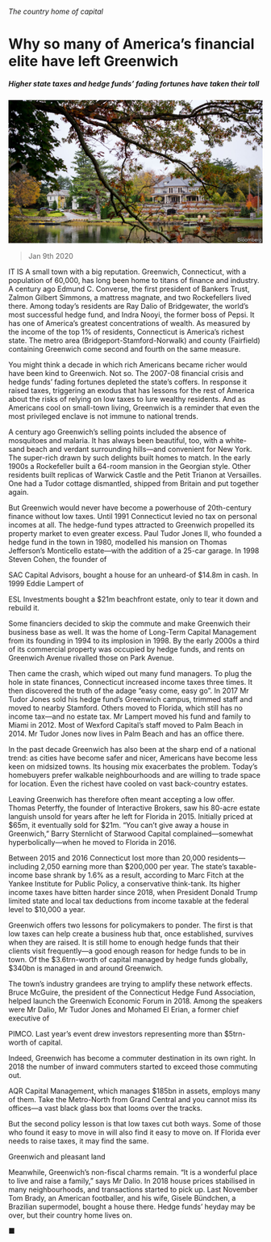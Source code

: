 ###### The country home of capital

# Why so many of America’s financial elite have left Greenwich 

##### Higher state taxes and hedge funds’ fading fortunes have taken their toll 

![image](images/20200111_FNP002_0.jpg) 

> Jan 9th 2020 

IT IS A small town with a big reputation. Greenwich, Connecticut, with a population of 60,000, has long been home to titans of finance and industry. A century ago Edmund C. Converse, the first president of Bankers Trust, Zalmon Gilbert Simmons, a mattress magnate, and two Rockefellers lived there. Among today’s residents are Ray Dalio of Bridgewater, the world’s most successful hedge fund, and Indra Nooyi, the former boss of Pepsi. It has one of America’s greatest concentrations of wealth. As measured by the income of the top 1% of residents, Connecticut is America’s richest state. The metro area (Bridgeport-Stamford-Norwalk) and county (Fairfield) containing Greenwich come second and fourth on the same measure. 

You might think a decade in which rich Americans became richer would have been kind to Greenwich. Not so. The 2007-08 financial crisis and hedge funds’ fading fortunes depleted the state’s coffers. In response it raised taxes, triggering an exodus that has lessons for the rest of America about the risks of relying on low taxes to lure wealthy residents. And as Americans cool on small-town living, Greenwich is a reminder that even the most privileged enclave is not immune to national trends. 

A century ago Greenwich’s selling points included the absence of mosquitoes and malaria. It has always been beautiful, too, with a white-sand beach and verdant surrounding hills—and convenient for New York. The super-rich drawn by such delights built homes to match. In the early 1900s a Rockefeller built a 64-room mansion in the Georgian style. Other residents built replicas of Warwick Castle and the Petit Trianon at Versailles. One had a Tudor cottage dismantled, shipped from Britain and put together again. 

But Greenwich would never have become a powerhouse of 20th-century finance without low taxes. Until 1991 Connecticut levied no tax on personal incomes at all. The hedge-fund types attracted to Greenwich propelled its property market to even greater excess. Paul Tudor Jones II, who founded a hedge fund in the town in 1980, modelled his mansion on Thomas Jefferson’s Monticello estate—with the addition of a 25-car garage. In 1998 Steven Cohen, the founder of  

SAC Capital Advisors, bought a house for an unheard-of $14.8m in cash. In 1999 Eddie Lampert of  

ESL Investments bought a $21m beachfront estate, only to tear it down and rebuild it. 

Some financiers decided to skip the commute and make Greenwich their business base as well. It was the home of Long-Term Capital Management from its founding in 1994 to its implosion in 1998. By the early 2000s a third of its commercial property was occupied by hedge funds, and rents on Greenwich Avenue rivalled those on Park Avenue. 

Then came the crash, which wiped out many fund managers. To plug the hole in state finances, Connecticut increased income taxes three times. It then discovered the truth of the adage “easy come, easy go”. In 2017 Mr Tudor Jones sold his hedge fund’s Greenwich campus, trimmed staff and moved to nearby Stamford. Others moved to Florida, which still has no income tax—and no estate tax. Mr Lampert moved his fund and family to Miami in 2012. Most of Wexford Capital’s staff moved to Palm Beach in 2014. Mr Tudor Jones now lives in Palm Beach and has an office there. 

In the past decade Greenwich has also been at the sharp end of a national trend: as cities have become safer and nicer, Americans have become less keen on midsized towns. Its housing mix exacerbates the problem. Today’s homebuyers prefer walkable neighbourhoods and are willing to trade space for location. Even the richest have cooled on vast back-country estates. 

Leaving Greenwich has therefore often meant accepting a low offer. Thomas Peterffy, the founder of Interactive Brokers, saw his 80-acre estate languish unsold for years after he left for Florida in 2015. Initially priced at $65m, it eventually sold for $21m. “You can’t give away a house in Greenwich,” Barry Sternlicht of Starwood Capital complained—somewhat hyperbolically—when he moved to Florida in 2016. 

Between 2015 and 2016 Connecticut lost more than 20,000 residents—including 2,050 earning more than $200,000 per year. The state’s taxable-income base shrank by 1.6% as a result, according to Marc Fitch at the Yankee Institute for Public Policy, a conservative think-tank. Its higher income taxes have bitten harder since 2018, when President Donald Trump limited state and local tax deductions from income taxable at the federal level to $10,000 a year. 

Greenwich offers two lessons for policymakers to ponder. The first is that low taxes can help create a business hub that, once established, survives when they are raised. It is still home to enough hedge funds that their clients visit frequently—a good enough reason for hedge funds to be in town. Of the $3.6trn-worth of capital managed by hedge funds globally, $340bn is managed in and around Greenwich. 

The town’s industry grandees are trying to amplify these network effects. Bruce McGuire, the president of the Connecticut Hedge Fund Association, helped launch the Greenwich Economic Forum in 2018. Among the speakers were Mr Dalio, Mr Tudor Jones and Mohamed El Erian, a former chief executive of  

PIMCO. Last year’s event drew investors representing more than $5trn-worth of capital. 

Indeed, Greenwich has become a commuter destination in its own right. In 2018 the number of inward commuters started to exceed those commuting out.  

AQR Capital Management, which manages $185bn in assets, employs many of them. Take the Metro-North from Grand Central and you cannot miss its offices—a vast black glass box that looms over the tracks. 

But the second policy lesson is that low taxes cut both ways. Some of those who found it easy to move in will also find it easy to move on. If Florida ever needs to raise taxes, it may find the same. 

Greenwich and pleasant land 

Meanwhile, Greenwich’s non-fiscal charms remain. “It is a wonderful place to live and raise a family,” says Mr Dalio. In 2018 house prices stabilised in many neighbourhoods, and transactions started to pick up. Last November Tom Brady, an American footballer, and his wife, Gisele Bündchen, a Brazilian supermodel, bought a house there. Hedge funds’ heyday may be over, but their country home lives on.  

■
